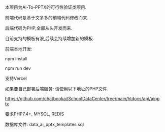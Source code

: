 本项目为Ai-To-PPTX的可行性验证类项目.

前端代码是基于文多多的前端代码修改而来.

后端代码为PHP,全部从头开发而来.

目前支持的模板有限,后续会持续增加新的模板.


前端本地开发:

npm install

npm run dev

支持Vercel

如果要自己部署后端服务: 请使用以下地址的PHP文件.

https://github.com/chatbookai/SchoolDataCenter/tree/main/htdocs/api/aipptx

要求PHP7.4+, MYSQL, REDIS

数据库文件: data_ai_pptx_templates.sql
